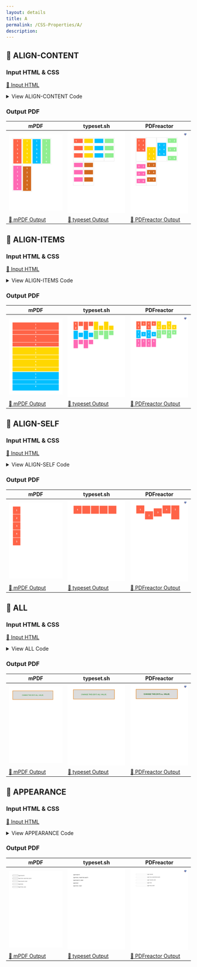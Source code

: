 ```yaml
---
layout: details
title: A
permalink: /CSS-Properties/A/
description: 
---
```




## 🔬 ALIGN-CONTENT

### Input HTML & CSS

[📄 Input HTML](https://raw.githubusercontent.com/azettl/compare.html2pdf.tools/master//html/CSS%20Properties/A/align-content.html)

<details>
    <summary>
        View ALIGN-CONTENT Code
    </summary>
    <pre><code class="hljs xml"><span class="hljs-meta">&lt;!DOCTYPE <span class="hljs-meta-keyword">html</span>&gt;</span>
<span class="hljs-comment">&lt;!-- Sample from https://css-tricks.com/almanac/properties/a/align-content/ --&gt;</span>
<span class="hljs-tag">&lt;<span class="hljs-name">html</span> <span class="hljs-attr">lang</span>=<span class="hljs-string">"en"</span>&gt;</span>
    <span class="hljs-tag">&lt;<span class="hljs-name">head</span>&gt;</span>
        <span class="hljs-tag">&lt;<span class="hljs-name">style</span>&gt;</span><span class="css">
<span class="hljs-selector-class">.flex-container</span> {
  <span class="hljs-attribute">padding</span>: <span class="hljs-number">0</span>;
  <span class="hljs-attribute">margin</span>: <span class="hljs-number">0</span>;
  <span class="hljs-attribute">list-style</span>: none;
  <span class="hljs-attribute">float</span>: left;
  <span class="hljs-attribute">width</span>: <span class="hljs-number">120px</span>;
  <span class="hljs-attribute">height</span>: <span class="hljs-number">300px</span>;
  <span class="hljs-attribute">padding</span>: <span class="hljs-number">10px</span>;
  <span class="hljs-attribute">border</span>: <span class="hljs-number">1px</span> solid silver;
  <span class="hljs-attribute">margin-top</span>: <span class="hljs-number">10px</span>;
  
  <span class="hljs-attribute">-ms-box-orient</span>: horizontal;
  <span class="hljs-attribute">display</span>: -webkit-box;
  <span class="hljs-attribute">display</span>: -moz-box;
  <span class="hljs-attribute">display</span>: -ms-flexbox;
  <span class="hljs-attribute">display</span>: -moz-flex;
  <span class="hljs-attribute">display</span>: -webkit-flex;
  <span class="hljs-attribute">display</span>: flex;
  
  <span class="hljs-attribute">-webkit-flex-flow</span>: row wrap;
  <span class="hljs-attribute">flex-flow</span>: row wrap;
}

<span class="hljs-selector-class">.flex-start</span> { 
  <span class="hljs-attribute">-webkit-align-content</span>: flex-start; 
  <span class="hljs-attribute">align-content</span>: flex-start; 
}

<span class="hljs-selector-class">.flex-end</span> { 
  <span class="hljs-attribute">-webkit-align-content</span>: flex-end; 
  <span class="hljs-attribute">align-content</span>: flex-end; 
}
<span class="hljs-selector-class">.flex-end</span> <span class="hljs-selector-tag">li</span> {
  <span class="hljs-attribute">background</span>: gold;
}

<span class="hljs-selector-class">.center</span> { 
  <span class="hljs-attribute">-webkit-align-content</span>: center; 
  <span class="hljs-attribute">align-content</span>: center; 
}
<span class="hljs-selector-class">.center</span> <span class="hljs-selector-tag">li</span> {
  <span class="hljs-attribute">background</span>: deepskyblue;
}

<span class="hljs-selector-class">.space-between</span> { 
  <span class="hljs-attribute">-webkit-align-content</span>: space-between; 
  <span class="hljs-attribute">align-content</span>: space-between; 
}  
<span class="hljs-selector-class">.space-between</span> <span class="hljs-selector-tag">li</span> {
  <span class="hljs-attribute">background</span>: lightgreen;
}

<span class="hljs-selector-class">.space-around</span> { 
  <span class="hljs-attribute">-webkit-align-content</span>: space-around; 
  <span class="hljs-attribute">align-content</span>: space-around; 
}
<span class="hljs-selector-class">.space-around</span> <span class="hljs-selector-tag">li</span> {
  <span class="hljs-attribute">background</span>: hotpink;
}

<span class="hljs-selector-class">.stretch</span> { 
  <span class="hljs-attribute">-webkit-align-content</span>: stretch; 
  <span class="hljs-attribute">align-content</span>: stretch; 
}
<span class="hljs-selector-class">.stretch</span> <span class="hljs-selector-tag">li</span> {
  <span class="hljs-attribute">background</span>: chocolate;
}

<span class="hljs-selector-class">.flex-item</span> {
  <span class="hljs-attribute">background</span>: tomato;
  <span class="hljs-attribute">padding</span>: <span class="hljs-number">5px</span>;
  <span class="hljs-attribute">width</span>: <span class="hljs-number">50px</span>;
  <span class="hljs-attribute">height</span>: <span class="hljs-number">50px</span>;
  
  <span class="hljs-attribute">line-height</span>: <span class="hljs-number">50px</span>;
  <span class="hljs-attribute">color</span>: white;
  <span class="hljs-attribute">font-weight</span>: bold;
  <span class="hljs-attribute">font-size</span>: <span class="hljs-number">2em</span>;
  <span class="hljs-attribute">text-align</span>: center;
}
        </span><span class="hljs-tag">&lt;/<span class="hljs-name">style</span>&gt;</span>
    <span class="hljs-tag">&lt;/<span class="hljs-name">head</span>&gt;</span>
    <span class="hljs-tag">&lt;<span class="hljs-name">body</span>&gt;</span>
        <span class="hljs-tag">&lt;<span class="hljs-name">ul</span> <span class="hljs-attr">class</span>=<span class="hljs-string">"flex-container flex-start"</span>&gt;</span>
            <span class="hljs-tag">&lt;<span class="hljs-name">li</span> <span class="hljs-attr">class</span>=<span class="hljs-string">"flex-item"</span>&gt;</span>1<span class="hljs-tag">&lt;/<span class="hljs-name">li</span>&gt;</span>
            <span class="hljs-tag">&lt;<span class="hljs-name">li</span> <span class="hljs-attr">class</span>=<span class="hljs-string">"flex-item"</span>&gt;</span>2<span class="hljs-tag">&lt;/<span class="hljs-name">li</span>&gt;</span>
            <span class="hljs-tag">&lt;<span class="hljs-name">li</span> <span class="hljs-attr">class</span>=<span class="hljs-string">"flex-item"</span>&gt;</span>3<span class="hljs-tag">&lt;/<span class="hljs-name">li</span>&gt;</span>
            <span class="hljs-tag">&lt;<span class="hljs-name">li</span> <span class="hljs-attr">class</span>=<span class="hljs-string">"flex-item"</span>&gt;</span>4<span class="hljs-tag">&lt;/<span class="hljs-name">li</span>&gt;</span>
            <span class="hljs-tag">&lt;<span class="hljs-name">li</span> <span class="hljs-attr">class</span>=<span class="hljs-string">"flex-item"</span>&gt;</span>5<span class="hljs-tag">&lt;/<span class="hljs-name">li</span>&gt;</span>
            <span class="hljs-tag">&lt;<span class="hljs-name">li</span> <span class="hljs-attr">class</span>=<span class="hljs-string">"flex-item"</span>&gt;</span>6<span class="hljs-tag">&lt;/<span class="hljs-name">li</span>&gt;</span>
        <span class="hljs-tag">&lt;/<span class="hljs-name">ul</span>&gt;</span>
        
        <span class="hljs-tag">&lt;<span class="hljs-name">ul</span> <span class="hljs-attr">class</span>=<span class="hljs-string">"flex-container flex-end"</span>&gt;</span>
            <span class="hljs-tag">&lt;<span class="hljs-name">li</span> <span class="hljs-attr">class</span>=<span class="hljs-string">"flex-item"</span>&gt;</span>1<span class="hljs-tag">&lt;/<span class="hljs-name">li</span>&gt;</span>
            <span class="hljs-tag">&lt;<span class="hljs-name">li</span> <span class="hljs-attr">class</span>=<span class="hljs-string">"flex-item"</span>&gt;</span>2<span class="hljs-tag">&lt;/<span class="hljs-name">li</span>&gt;</span>
            <span class="hljs-tag">&lt;<span class="hljs-name">li</span> <span class="hljs-attr">class</span>=<span class="hljs-string">"flex-item"</span>&gt;</span>3<span class="hljs-tag">&lt;/<span class="hljs-name">li</span>&gt;</span>
            <span class="hljs-tag">&lt;<span class="hljs-name">li</span> <span class="hljs-attr">class</span>=<span class="hljs-string">"flex-item"</span>&gt;</span>4<span class="hljs-tag">&lt;/<span class="hljs-name">li</span>&gt;</span>
            <span class="hljs-tag">&lt;<span class="hljs-name">li</span> <span class="hljs-attr">class</span>=<span class="hljs-string">"flex-item"</span>&gt;</span>5<span class="hljs-tag">&lt;/<span class="hljs-name">li</span>&gt;</span>
            <span class="hljs-tag">&lt;<span class="hljs-name">li</span> <span class="hljs-attr">class</span>=<span class="hljs-string">"flex-item"</span>&gt;</span>6<span class="hljs-tag">&lt;/<span class="hljs-name">li</span>&gt;</span>
        <span class="hljs-tag">&lt;/<span class="hljs-name">ul</span>&gt;</span>
        
        <span class="hljs-tag">&lt;<span class="hljs-name">ul</span> <span class="hljs-attr">class</span>=<span class="hljs-string">"flex-container center"</span>&gt;</span>
            <span class="hljs-tag">&lt;<span class="hljs-name">li</span> <span class="hljs-attr">class</span>=<span class="hljs-string">"flex-item"</span>&gt;</span>1<span class="hljs-tag">&lt;/<span class="hljs-name">li</span>&gt;</span>
            <span class="hljs-tag">&lt;<span class="hljs-name">li</span> <span class="hljs-attr">class</span>=<span class="hljs-string">"flex-item"</span>&gt;</span>2<span class="hljs-tag">&lt;/<span class="hljs-name">li</span>&gt;</span>
            <span class="hljs-tag">&lt;<span class="hljs-name">li</span> <span class="hljs-attr">class</span>=<span class="hljs-string">"flex-item"</span>&gt;</span>3<span class="hljs-tag">&lt;/<span class="hljs-name">li</span>&gt;</span>
            <span class="hljs-tag">&lt;<span class="hljs-name">li</span> <span class="hljs-attr">class</span>=<span class="hljs-string">"flex-item"</span>&gt;</span>4<span class="hljs-tag">&lt;/<span class="hljs-name">li</span>&gt;</span>
            <span class="hljs-tag">&lt;<span class="hljs-name">li</span> <span class="hljs-attr">class</span>=<span class="hljs-string">"flex-item"</span>&gt;</span>5<span class="hljs-tag">&lt;/<span class="hljs-name">li</span>&gt;</span>
            <span class="hljs-tag">&lt;<span class="hljs-name">li</span> <span class="hljs-attr">class</span>=<span class="hljs-string">"flex-item"</span>&gt;</span>6<span class="hljs-tag">&lt;/<span class="hljs-name">li</span>&gt;</span>
        <span class="hljs-tag">&lt;/<span class="hljs-name">ul</span>&gt;</span>
        
        <span class="hljs-tag">&lt;<span class="hljs-name">ul</span> <span class="hljs-attr">class</span>=<span class="hljs-string">"flex-container space-between"</span>&gt;</span>
            <span class="hljs-tag">&lt;<span class="hljs-name">li</span> <span class="hljs-attr">class</span>=<span class="hljs-string">"flex-item"</span>&gt;</span>1<span class="hljs-tag">&lt;/<span class="hljs-name">li</span>&gt;</span>
            <span class="hljs-tag">&lt;<span class="hljs-name">li</span> <span class="hljs-attr">class</span>=<span class="hljs-string">"flex-item"</span>&gt;</span>2<span class="hljs-tag">&lt;/<span class="hljs-name">li</span>&gt;</span>
            <span class="hljs-tag">&lt;<span class="hljs-name">li</span> <span class="hljs-attr">class</span>=<span class="hljs-string">"flex-item"</span>&gt;</span>3<span class="hljs-tag">&lt;/<span class="hljs-name">li</span>&gt;</span>
            <span class="hljs-tag">&lt;<span class="hljs-name">li</span> <span class="hljs-attr">class</span>=<span class="hljs-string">"flex-item"</span>&gt;</span>4<span class="hljs-tag">&lt;/<span class="hljs-name">li</span>&gt;</span>
            <span class="hljs-tag">&lt;<span class="hljs-name">li</span> <span class="hljs-attr">class</span>=<span class="hljs-string">"flex-item"</span>&gt;</span>5<span class="hljs-tag">&lt;/<span class="hljs-name">li</span>&gt;</span>
            <span class="hljs-tag">&lt;<span class="hljs-name">li</span> <span class="hljs-attr">class</span>=<span class="hljs-string">"flex-item"</span>&gt;</span>6<span class="hljs-tag">&lt;/<span class="hljs-name">li</span>&gt;</span>
        <span class="hljs-tag">&lt;/<span class="hljs-name">ul</span>&gt;</span>
        
        <span class="hljs-tag">&lt;<span class="hljs-name">ul</span> <span class="hljs-attr">class</span>=<span class="hljs-string">"flex-container space-around"</span>&gt;</span>
            <span class="hljs-tag">&lt;<span class="hljs-name">li</span> <span class="hljs-attr">class</span>=<span class="hljs-string">"flex-item"</span>&gt;</span>1<span class="hljs-tag">&lt;/<span class="hljs-name">li</span>&gt;</span>
            <span class="hljs-tag">&lt;<span class="hljs-name">li</span> <span class="hljs-attr">class</span>=<span class="hljs-string">"flex-item"</span>&gt;</span>2<span class="hljs-tag">&lt;/<span class="hljs-name">li</span>&gt;</span>
            <span class="hljs-tag">&lt;<span class="hljs-name">li</span> <span class="hljs-attr">class</span>=<span class="hljs-string">"flex-item"</span>&gt;</span>3<span class="hljs-tag">&lt;/<span class="hljs-name">li</span>&gt;</span>
            <span class="hljs-tag">&lt;<span class="hljs-name">li</span> <span class="hljs-attr">class</span>=<span class="hljs-string">"flex-item"</span>&gt;</span>4<span class="hljs-tag">&lt;/<span class="hljs-name">li</span>&gt;</span>
            <span class="hljs-tag">&lt;<span class="hljs-name">li</span> <span class="hljs-attr">class</span>=<span class="hljs-string">"flex-item"</span>&gt;</span>5<span class="hljs-tag">&lt;/<span class="hljs-name">li</span>&gt;</span>
            <span class="hljs-tag">&lt;<span class="hljs-name">li</span> <span class="hljs-attr">class</span>=<span class="hljs-string">"flex-item"</span>&gt;</span>6<span class="hljs-tag">&lt;/<span class="hljs-name">li</span>&gt;</span>
        <span class="hljs-tag">&lt;/<span class="hljs-name">ul</span>&gt;</span>
        
        <span class="hljs-tag">&lt;<span class="hljs-name">ul</span> <span class="hljs-attr">class</span>=<span class="hljs-string">"flex-container stretch"</span>&gt;</span>
            <span class="hljs-tag">&lt;<span class="hljs-name">li</span> <span class="hljs-attr">class</span>=<span class="hljs-string">"flex-item"</span>&gt;</span>1<span class="hljs-tag">&lt;/<span class="hljs-name">li</span>&gt;</span>
            <span class="hljs-tag">&lt;<span class="hljs-name">li</span> <span class="hljs-attr">class</span>=<span class="hljs-string">"flex-item"</span>&gt;</span>2<span class="hljs-tag">&lt;/<span class="hljs-name">li</span>&gt;</span>
            <span class="hljs-tag">&lt;<span class="hljs-name">li</span> <span class="hljs-attr">class</span>=<span class="hljs-string">"flex-item"</span>&gt;</span>3<span class="hljs-tag">&lt;/<span class="hljs-name">li</span>&gt;</span>
            <span class="hljs-tag">&lt;<span class="hljs-name">li</span> <span class="hljs-attr">class</span>=<span class="hljs-string">"flex-item"</span>&gt;</span>4<span class="hljs-tag">&lt;/<span class="hljs-name">li</span>&gt;</span>
            <span class="hljs-tag">&lt;<span class="hljs-name">li</span> <span class="hljs-attr">class</span>=<span class="hljs-string">"flex-item"</span>&gt;</span>5<span class="hljs-tag">&lt;/<span class="hljs-name">li</span>&gt;</span>
            <span class="hljs-tag">&lt;<span class="hljs-name">li</span> <span class="hljs-attr">class</span>=<span class="hljs-string">"flex-item"</span>&gt;</span>6<span class="hljs-tag">&lt;/<span class="hljs-name">li</span>&gt;</span>
        <span class="hljs-tag">&lt;/<span class="hljs-name">ul</span>&gt;</span>
    <span class="hljs-tag">&lt;/<span class="hljs-name">body</span>&gt;</span>
<span class="hljs-tag">&lt;/<span class="hljs-name">html</span>&gt;</span></code><button class='button-code-copy'>📋 Copy Code</button></pre>
</details>

### Output PDF

| mPDF | typeset.sh | PDFreactor |
|---------|---------|---------|
| ![mPDF Preview](mpdf__html_CSS_Properties_A_align-content.html.png) | ![typeset Preview](typeset__html_CSS_Properties_A_align-content.html.png) | ![PDFreactor Preview](pdfreactor__html_CSS_Properties_A_align-content.html.png) |
| [📕 mPDF Output](mpdf__html_CSS_Properties_A_align-content.html.pdf) | [📕 typeset Output](typeset__html_CSS_Properties_A_align-content.html.pdf) | [📕 PDFreactor Output](pdfreactor__html_CSS_Properties_A_align-content.html.pdf) |

## 🔬 ALIGN-ITEMS

### Input HTML & CSS

[📄 Input HTML](https://raw.githubusercontent.com/azettl/compare.html2pdf.tools/master//html/CSS%20Properties/A/align-items.html)

<details>
    <summary>
        View ALIGN-ITEMS Code
    </summary>
    <pre><code class="hljs xml"><span class="hljs-meta">&lt;!DOCTYPE <span class="hljs-meta-keyword">html</span>&gt;</span>
<span class="hljs-comment">&lt;!-- Sample from https://css-tricks.com/almanac/properties/a/align-items/ --&gt;</span>
<span class="hljs-tag">&lt;<span class="hljs-name">html</span> <span class="hljs-attr">lang</span>=<span class="hljs-string">"en"</span>&gt;</span>
    <span class="hljs-tag">&lt;<span class="hljs-name">head</span>&gt;</span>
        <span class="hljs-tag">&lt;<span class="hljs-name">style</span>&gt;</span><span class="css">
<span class="hljs-selector-class">.flex-container</span> {
  <span class="hljs-attribute">padding</span>: <span class="hljs-number">0</span>;
  <span class="hljs-attribute">margin</span>: <span class="hljs-number">0</span>;
  <span class="hljs-attribute">list-style</span>: none;
  
  <span class="hljs-attribute">-ms-box-orient</span>: horizontal;
  <span class="hljs-attribute">display</span>: -webkit-box;
  <span class="hljs-attribute">display</span>: -moz-box;
  <span class="hljs-attribute">display</span>: -ms-flexbox;
  <span class="hljs-attribute">display</span>: -moz-flex;
  <span class="hljs-attribute">display</span>: -webkit-flex;
  <span class="hljs-attribute">display</span>: flex;
  <span class="hljs-attribute">float</span>: left;
}

<span class="hljs-selector-class">.flex-start</span> { 
  <span class="hljs-attribute">-webkit-align-items</span>: flex-start;
  <span class="hljs-attribute">align-items</span>: flex-start; 
}

<span class="hljs-selector-class">.flex-end</span> { 
  <span class="hljs-attribute">-webkit-align-items</span>: flex-end; 
  <span class="hljs-attribute">align-items</span>: flex-end; 
}
<span class="hljs-selector-class">.flex-end</span> <span class="hljs-selector-tag">li</span> {
  <span class="hljs-attribute">background</span>: gold;
}

<span class="hljs-selector-class">.center</span> { 
  <span class="hljs-attribute">-webkit-align-items</span>: center; 
  <span class="hljs-attribute">align-items</span>: center; 
}  
<span class="hljs-selector-class">.center</span> <span class="hljs-selector-tag">li</span> {
  <span class="hljs-attribute">background</span>: deepskyblue;
}

<span class="hljs-selector-class">.baseline</span> { 
  <span class="hljs-attribute">-webkit-align-items</span>: baseline; 
  <span class="hljs-attribute">align-items</span>: baseline; 
}
<span class="hljs-selector-class">.baseline</span> <span class="hljs-selector-tag">li</span> {
  <span class="hljs-attribute">background</span>: lightgreen;
}

<span class="hljs-selector-class">.stretch</span> { 
  <span class="hljs-attribute">-webkit-align-items</span>: stretch; 
  <span class="hljs-attribute">align-items</span>: stretch; 
}  
<span class="hljs-selector-class">.stretch</span> <span class="hljs-selector-tag">li</span> {
  <span class="hljs-attribute">background</span>: hotpink;
}

<span class="hljs-selector-class">.flex-item</span> {
  <span class="hljs-attribute">background</span>: tomato;
  <span class="hljs-attribute">padding</span>: <span class="hljs-number">5px</span>;
  <span class="hljs-attribute">width</span>: <span class="hljs-number">50px</span>;
  <span class="hljs-attribute">margin</span>: <span class="hljs-number">5px</span>;
  
  <span class="hljs-attribute">line-height</span>: <span class="hljs-number">50px</span>;
  <span class="hljs-attribute">color</span>: white;
  <span class="hljs-attribute">font-weight</span>: bold;
  <span class="hljs-attribute">font-size</span>: <span class="hljs-number">2em</span>;
  <span class="hljs-attribute">text-align</span>: center;
}
        </span><span class="hljs-tag">&lt;/<span class="hljs-name">style</span>&gt;</span>
    <span class="hljs-tag">&lt;/<span class="hljs-name">head</span>&gt;</span>
    <span class="hljs-tag">&lt;<span class="hljs-name">body</span>&gt;</span>
        <span class="hljs-tag">&lt;<span class="hljs-name">ul</span> <span class="hljs-attr">class</span>=<span class="hljs-string">"flex-container flex-start"</span>&gt;</span>
            <span class="hljs-tag">&lt;<span class="hljs-name">li</span> <span class="hljs-attr">class</span>=<span class="hljs-string">"flex-item"</span>&gt;</span>1<span class="hljs-tag">&lt;<span class="hljs-name">br</span>&gt;</span>2<span class="hljs-tag">&lt;/<span class="hljs-name">li</span>&gt;</span>
            <span class="hljs-tag">&lt;<span class="hljs-name">li</span> <span class="hljs-attr">class</span>=<span class="hljs-string">"flex-item"</span>&gt;</span>3<span class="hljs-tag">&lt;/<span class="hljs-name">li</span>&gt;</span>
            <span class="hljs-tag">&lt;<span class="hljs-name">li</span> <span class="hljs-attr">class</span>=<span class="hljs-string">"flex-item"</span>&gt;</span>4<span class="hljs-tag">&lt;<span class="hljs-name">br</span>&gt;</span>5<span class="hljs-tag">&lt;/<span class="hljs-name">li</span>&gt;</span>
            <span class="hljs-tag">&lt;<span class="hljs-name">li</span> <span class="hljs-attr">class</span>=<span class="hljs-string">"flex-item"</span>&gt;</span>6<span class="hljs-tag">&lt;/<span class="hljs-name">li</span>&gt;</span>
          <span class="hljs-tag">&lt;/<span class="hljs-name">ul</span>&gt;</span>
          
          <span class="hljs-tag">&lt;<span class="hljs-name">ul</span> <span class="hljs-attr">class</span>=<span class="hljs-string">"flex-container flex-end"</span>&gt;</span>
            <span class="hljs-tag">&lt;<span class="hljs-name">li</span> <span class="hljs-attr">class</span>=<span class="hljs-string">"flex-item"</span>&gt;</span>1<span class="hljs-tag">&lt;<span class="hljs-name">br</span>&gt;</span>2<span class="hljs-tag">&lt;/<span class="hljs-name">li</span>&gt;</span>
            <span class="hljs-tag">&lt;<span class="hljs-name">li</span> <span class="hljs-attr">class</span>=<span class="hljs-string">"flex-item"</span>&gt;</span>3<span class="hljs-tag">&lt;/<span class="hljs-name">li</span>&gt;</span>
            <span class="hljs-tag">&lt;<span class="hljs-name">li</span> <span class="hljs-attr">class</span>=<span class="hljs-string">"flex-item"</span>&gt;</span>4<span class="hljs-tag">&lt;<span class="hljs-name">br</span>&gt;</span>5<span class="hljs-tag">&lt;/<span class="hljs-name">li</span>&gt;</span>
            <span class="hljs-tag">&lt;<span class="hljs-name">li</span> <span class="hljs-attr">class</span>=<span class="hljs-string">"flex-item"</span>&gt;</span>6<span class="hljs-tag">&lt;/<span class="hljs-name">li</span>&gt;</span>
          <span class="hljs-tag">&lt;/<span class="hljs-name">ul</span>&gt;</span>
          
          <span class="hljs-tag">&lt;<span class="hljs-name">ul</span> <span class="hljs-attr">class</span>=<span class="hljs-string">"flex-container center"</span>&gt;</span>
            <span class="hljs-tag">&lt;<span class="hljs-name">li</span> <span class="hljs-attr">class</span>=<span class="hljs-string">"flex-item"</span>&gt;</span>1<span class="hljs-tag">&lt;<span class="hljs-name">br</span>&gt;</span>2<span class="hljs-tag">&lt;/<span class="hljs-name">li</span>&gt;</span>
            <span class="hljs-tag">&lt;<span class="hljs-name">li</span> <span class="hljs-attr">class</span>=<span class="hljs-string">"flex-item"</span>&gt;</span>3<span class="hljs-tag">&lt;/<span class="hljs-name">li</span>&gt;</span>
            <span class="hljs-tag">&lt;<span class="hljs-name">li</span> <span class="hljs-attr">class</span>=<span class="hljs-string">"flex-item"</span>&gt;</span>4<span class="hljs-tag">&lt;<span class="hljs-name">br</span>&gt;</span>5<span class="hljs-tag">&lt;/<span class="hljs-name">li</span>&gt;</span>
            <span class="hljs-tag">&lt;<span class="hljs-name">li</span> <span class="hljs-attr">class</span>=<span class="hljs-string">"flex-item"</span>&gt;</span>6<span class="hljs-tag">&lt;/<span class="hljs-name">li</span>&gt;</span>
          <span class="hljs-tag">&lt;/<span class="hljs-name">ul</span>&gt;</span>
          
          <span class="hljs-tag">&lt;<span class="hljs-name">ul</span> <span class="hljs-attr">class</span>=<span class="hljs-string">"flex-container baseline"</span>&gt;</span>
            <span class="hljs-tag">&lt;<span class="hljs-name">li</span> <span class="hljs-attr">class</span>=<span class="hljs-string">"flex-item"</span>&gt;</span>1<span class="hljs-tag">&lt;<span class="hljs-name">br</span>&gt;</span>2<span class="hljs-tag">&lt;/<span class="hljs-name">li</span>&gt;</span>
            <span class="hljs-tag">&lt;<span class="hljs-name">li</span> <span class="hljs-attr">class</span>=<span class="hljs-string">"flex-item"</span>&gt;</span>3<span class="hljs-tag">&lt;/<span class="hljs-name">li</span>&gt;</span>
            <span class="hljs-tag">&lt;<span class="hljs-name">li</span> <span class="hljs-attr">class</span>=<span class="hljs-string">"flex-item"</span>&gt;</span>4<span class="hljs-tag">&lt;<span class="hljs-name">br</span>&gt;</span>5<span class="hljs-tag">&lt;/<span class="hljs-name">li</span>&gt;</span>
            <span class="hljs-tag">&lt;<span class="hljs-name">li</span> <span class="hljs-attr">class</span>=<span class="hljs-string">"flex-item"</span>&gt;</span>6<span class="hljs-tag">&lt;/<span class="hljs-name">li</span>&gt;</span>
          <span class="hljs-tag">&lt;/<span class="hljs-name">ul</span>&gt;</span>
          
          <span class="hljs-tag">&lt;<span class="hljs-name">ul</span> <span class="hljs-attr">class</span>=<span class="hljs-string">"flex-container stretch"</span>&gt;</span>
            <span class="hljs-tag">&lt;<span class="hljs-name">li</span> <span class="hljs-attr">class</span>=<span class="hljs-string">"flex-item"</span>&gt;</span>1<span class="hljs-tag">&lt;<span class="hljs-name">br</span>&gt;</span>2<span class="hljs-tag">&lt;/<span class="hljs-name">li</span>&gt;</span>
            <span class="hljs-tag">&lt;<span class="hljs-name">li</span> <span class="hljs-attr">class</span>=<span class="hljs-string">"flex-item"</span>&gt;</span>3<span class="hljs-tag">&lt;/<span class="hljs-name">li</span>&gt;</span>
            <span class="hljs-tag">&lt;<span class="hljs-name">li</span> <span class="hljs-attr">class</span>=<span class="hljs-string">"flex-item"</span>&gt;</span>4<span class="hljs-tag">&lt;<span class="hljs-name">br</span>&gt;</span>5<span class="hljs-tag">&lt;/<span class="hljs-name">li</span>&gt;</span>
            <span class="hljs-tag">&lt;<span class="hljs-name">li</span> <span class="hljs-attr">class</span>=<span class="hljs-string">"flex-item"</span>&gt;</span>6<span class="hljs-tag">&lt;/<span class="hljs-name">li</span>&gt;</span>
          <span class="hljs-tag">&lt;/<span class="hljs-name">ul</span>&gt;</span>
    <span class="hljs-tag">&lt;/<span class="hljs-name">body</span>&gt;</span>
<span class="hljs-tag">&lt;/<span class="hljs-name">html</span>&gt;</span></code><button class='button-code-copy'>📋 Copy Code</button></pre>
</details>

### Output PDF

| mPDF | typeset.sh | PDFreactor |
|---------|---------|---------|
| ![mPDF Preview](mpdf__html_CSS_Properties_A_align-items.html.png) | ![typeset Preview](typeset__html_CSS_Properties_A_align-items.html.png) | ![PDFreactor Preview](pdfreactor__html_CSS_Properties_A_align-items.html.png) |
| [📕 mPDF Output](mpdf__html_CSS_Properties_A_align-items.html.pdf) | [📕 typeset Output](typeset__html_CSS_Properties_A_align-items.html.pdf) | [📕 PDFreactor Output](pdfreactor__html_CSS_Properties_A_align-items.html.pdf) |

## 🔬 ALIGN-SELF

### Input HTML & CSS

[📄 Input HTML](https://raw.githubusercontent.com/azettl/compare.html2pdf.tools/master//html/CSS%20Properties/A/align-self.html)

<details>
    <summary>
        View ALIGN-SELF Code
    </summary>
    <pre><code class="hljs xml"><span class="hljs-meta">&lt;!DOCTYPE <span class="hljs-meta-keyword">html</span>&gt;</span>
<span class="hljs-comment">&lt;!-- Sample from  https://css-tricks.com/almanac/properties/a/align-self/ --&gt;</span>
<span class="hljs-tag">&lt;<span class="hljs-name">html</span> <span class="hljs-attr">lang</span>=<span class="hljs-string">"en"</span>&gt;</span>
    <span class="hljs-tag">&lt;<span class="hljs-name">head</span>&gt;</span>
        <span class="hljs-tag">&lt;<span class="hljs-name">style</span>&gt;</span><span class="css">
        <span class="hljs-selector-class">.flex-container</span> {
  <span class="hljs-attribute">padding</span>: <span class="hljs-number">0</span>;
  <span class="hljs-attribute">margin</span>: <span class="hljs-number">0</span>;
  <span class="hljs-attribute">list-style</span>: none;
  <span class="hljs-attribute">height</span>: <span class="hljs-number">200px</span>;

  <span class="hljs-attribute">display</span>: flex;
}

<span class="hljs-selector-class">.flex-start</span> { <span class="hljs-attribute">align-self</span>: flex-start; }
<span class="hljs-selector-class">.flex-end</span> { <span class="hljs-attribute">align-self</span>: flex-end; }
<span class="hljs-selector-class">.center</span> { <span class="hljs-attribute">align-self</span>: center; }
<span class="hljs-selector-class">.baseline</span> { <span class="hljs-attribute">align-self</span>: baseline; }
<span class="hljs-selector-class">.stretch</span> { <span class="hljs-attribute">align-self</span>: stretch; }

<span class="hljs-selector-class">.flex-item</span> {
  <span class="hljs-attribute">background</span>: tomato;
  <span class="hljs-attribute">padding</span>: <span class="hljs-number">5px</span>;
  <span class="hljs-attribute">width</span>: <span class="hljs-number">100px</span>;
  <span class="hljs-attribute">margin</span>: <span class="hljs-number">5px</span>;
  <span class="hljs-attribute">line-height</span>: <span class="hljs-number">100px</span>;
  <span class="hljs-attribute">color</span>: white;
  <span class="hljs-attribute">font-weight</span>: bold;
  <span class="hljs-attribute">font-size</span>: <span class="hljs-number">2em</span>;
  <span class="hljs-attribute">text-align</span>: center;
}
        </span><span class="hljs-tag">&lt;/<span class="hljs-name">style</span>&gt;</span>
    <span class="hljs-tag">&lt;/<span class="hljs-name">head</span>&gt;</span>
    <span class="hljs-tag">&lt;<span class="hljs-name">body</span>&gt;</span>
        <span class="hljs-tag">&lt;<span class="hljs-name">ul</span> <span class="hljs-attr">class</span>=<span class="hljs-string">"flex-container"</span>&gt;</span>
            <span class="hljs-tag">&lt;<span class="hljs-name">li</span> <span class="hljs-attr">class</span>=<span class="hljs-string">"flex-item flex-start"</span>&gt;</span>1<span class="hljs-tag">&lt;/<span class="hljs-name">li</span>&gt;</span>
            <span class="hljs-tag">&lt;<span class="hljs-name">li</span> <span class="hljs-attr">class</span>=<span class="hljs-string">"flex-item flex-end"</span>&gt;</span>2<span class="hljs-tag">&lt;/<span class="hljs-name">li</span>&gt;</span>
            <span class="hljs-tag">&lt;<span class="hljs-name">li</span> <span class="hljs-attr">class</span>=<span class="hljs-string">"flex-item center"</span>&gt;</span>3<span class="hljs-tag">&lt;/<span class="hljs-name">li</span>&gt;</span>
            <span class="hljs-tag">&lt;<span class="hljs-name">li</span> <span class="hljs-attr">class</span>=<span class="hljs-string">"flex-item baseline"</span>&gt;</span>4<span class="hljs-tag">&lt;/<span class="hljs-name">li</span>&gt;</span>
            <span class="hljs-tag">&lt;<span class="hljs-name">li</span> <span class="hljs-attr">class</span>=<span class="hljs-string">"flex-item stretch"</span>&gt;</span>5<span class="hljs-tag">&lt;/<span class="hljs-name">li</span>&gt;</span>
          <span class="hljs-tag">&lt;/<span class="hljs-name">ul</span>&gt;</span>
    <span class="hljs-tag">&lt;/<span class="hljs-name">body</span>&gt;</span>
<span class="hljs-tag">&lt;/<span class="hljs-name">html</span>&gt;</span></code><button class='button-code-copy'>📋 Copy Code</button></pre>
</details>

### Output PDF

| mPDF | typeset.sh | PDFreactor |
|---------|---------|---------|
| ![mPDF Preview](mpdf__html_CSS_Properties_A_align-self.html.png) | ![typeset Preview](typeset__html_CSS_Properties_A_align-self.html.png) | ![PDFreactor Preview](pdfreactor__html_CSS_Properties_A_align-self.html.png) |
| [📕 mPDF Output](mpdf__html_CSS_Properties_A_align-self.html.pdf) | [📕 typeset Output](typeset__html_CSS_Properties_A_align-self.html.pdf) | [📕 PDFreactor Output](pdfreactor__html_CSS_Properties_A_align-self.html.pdf) |

## 🔬 ALL

### Input HTML & CSS

[📄 Input HTML](https://raw.githubusercontent.com/azettl/compare.html2pdf.tools/master//html/CSS%20Properties/A/all.html)

<details>
    <summary>
        View ALL Code
    </summary>
    <pre><code class="hljs xml"><span class="hljs-meta">&lt;!DOCTYPE <span class="hljs-meta-keyword">html</span>&gt;</span>
<span class="hljs-comment">&lt;!-- Sample from https://css-tricks.com/almanac/properties/a/all/ --&gt;</span>
<span class="hljs-tag">&lt;<span class="hljs-name">html</span> <span class="hljs-attr">lang</span>=<span class="hljs-string">"en"</span>&gt;</span>
    <span class="hljs-tag">&lt;<span class="hljs-name">head</span>&gt;</span>
        <span class="hljs-tag">&lt;<span class="hljs-name">style</span>&gt;</span><span class="css">
        <span class="hljs-selector-class">.container</span> {
  <span class="hljs-attribute">font-family</span>: sans-serif;
  <span class="hljs-comment">/* inherited */</span>
  
  <span class="hljs-attribute">font-size</span>: <span class="hljs-number">1.5em</span>;
  <span class="hljs-comment">/* inherited */</span>
  
  <span class="hljs-attribute">text-align</span>: center;
  <span class="hljs-comment">/* inherited */</span>
  
  <span class="hljs-attribute">text-transform</span>: uppercase;
  <span class="hljs-comment">/* inherited */</span>
  
  <span class="hljs-attribute">text-shadow</span>: <span class="hljs-number">1px</span> <span class="hljs-number">1px</span> <span class="hljs-number">1px</span> black;
  <span class="hljs-comment">/* inherited */</span>
}

<span class="hljs-selector-class">.parent</span> {
  <span class="hljs-attribute">color</span>: green;
  <span class="hljs-comment">/* inherited */</span>
  
  <span class="hljs-attribute">background-color</span>: gainsboro;
  <span class="hljs-comment">/* not inherited */</span>
  
  <span class="hljs-attribute">width</span>: <span class="hljs-number">80%</span>;
  <span class="hljs-comment">/* not inherited */</span>
  
  <span class="hljs-attribute">padding</span>: <span class="hljs-number">1em</span>;
  <span class="hljs-comment">/* not inherited */</span>
  
  <span class="hljs-attribute">border</span>: <span class="hljs-number">5px</span> solid <span class="hljs-number">#E18728</span>;
  <span class="hljs-comment">/* not inherited */</span>
}

<span class="hljs-selector-class">.alltest</span>{
    <span class="hljs-attribute">all</span>:inherit;
}
        </span><span class="hljs-tag">&lt;/<span class="hljs-name">style</span>&gt;</span>
    <span class="hljs-tag">&lt;/<span class="hljs-name">head</span>&gt;</span>
    <span class="hljs-tag">&lt;<span class="hljs-name">body</span>&gt;</span>
        <span class="hljs-tag">&lt;<span class="hljs-name">div</span> <span class="hljs-attr">class</span>=<span class="hljs-string">"container"</span>&gt;</span>
          <span class="hljs-tag">&lt;<span class="hljs-name">div</span> <span class="hljs-attr">class</span>=<span class="hljs-string">"parent"</span>&gt;</span>
            <span class="hljs-tag">&lt;<span class="hljs-name">div</span> <span class="hljs-attr">class</span>=<span class="hljs-string">"alltest"</span>&gt;</span>
              <span class="hljs-tag">&lt;<span class="hljs-name">p</span>&gt;</span>Change this div's <span class="hljs-tag">&lt;<span class="hljs-name">code</span>&gt;</span>all<span class="hljs-tag">&lt;/<span class="hljs-name">code</span>&gt;</span> value.<span class="hljs-tag">&lt;/<span class="hljs-name">p</span>&gt;</span>
            <span class="hljs-tag">&lt;/<span class="hljs-name">div</span>&gt;</span>
          <span class="hljs-tag">&lt;/<span class="hljs-name">div</span>&gt;</span>
        <span class="hljs-tag">&lt;/<span class="hljs-name">div</span>&gt;</span>    
    <span class="hljs-tag">&lt;/<span class="hljs-name">body</span>&gt;</span>
<span class="hljs-tag">&lt;/<span class="hljs-name">html</span>&gt;</span></code><button class='button-code-copy'>📋 Copy Code</button></pre>
</details>

### Output PDF

| mPDF | typeset.sh | PDFreactor |
|---------|---------|---------|
| ![mPDF Preview](mpdf__html_CSS_Properties_A_all.html.png) | ![typeset Preview](typeset__html_CSS_Properties_A_all.html.png) | ![PDFreactor Preview](pdfreactor__html_CSS_Properties_A_all.html.png) |
| [📕 mPDF Output](mpdf__html_CSS_Properties_A_all.html.pdf) | [📕 typeset Output](typeset__html_CSS_Properties_A_all.html.pdf) | [📕 PDFreactor Output](pdfreactor__html_CSS_Properties_A_all.html.pdf) |

## 🔬 APPEARANCE

### Input HTML & CSS

[📄 Input HTML](https://raw.githubusercontent.com/azettl/compare.html2pdf.tools/master//html/CSS%20Properties/A/appearance.html)

<details>
    <summary>
        View APPEARANCE Code
    </summary>
    <pre><code class="hljs xml"><span class="hljs-meta">&lt;!DOCTYPE <span class="hljs-meta-keyword">html</span>&gt;</span>
<span class="hljs-comment">&lt;!-- Sample from https://css-tricks.com/almanac/properties/a/appearance/ --&gt;</span>
<span class="hljs-tag">&lt;<span class="hljs-name">html</span> <span class="hljs-attr">lang</span>=<span class="hljs-string">"en"</span>&gt;</span>
    <span class="hljs-tag">&lt;<span class="hljs-name">head</span>&gt;</span>
        <span class="hljs-tag">&lt;<span class="hljs-name">style</span>&gt;</span><span class="css">
        <span class="hljs-selector-class">.reset</span> {
  <span class="hljs-attribute">-webkit-appearance</span>: none; 
}

<span class="hljs-selector-class">.fake-like-search</span> {
  <span class="hljs-attribute">-webkit-appearance</span>: searchfield;   
}
        </span><span class="hljs-tag">&lt;/<span class="hljs-name">style</span>&gt;</span>
    <span class="hljs-tag">&lt;/<span class="hljs-name">head</span>&gt;</span>
    <span class="hljs-tag">&lt;<span class="hljs-name">body</span>&gt;</span>
        <span class="hljs-tag">&lt;<span class="hljs-name">input</span> <span class="hljs-attr">type</span>=<span class="hljs-string">"search"</span>&gt;</span> type=search 
        <span class="hljs-tag">&lt;<span class="hljs-name">br</span>&gt;</span><span class="hljs-tag">&lt;<span class="hljs-name">br</span>&gt;</span>
        <span class="hljs-tag">&lt;<span class="hljs-name">input</span> <span class="hljs-attr">type</span>=<span class="hljs-string">"text"</span> <span class="hljs-attr">class</span>=<span class="hljs-string">"fake-like-search"</span>&gt;</span> type=text, made like search
        <span class="hljs-tag">&lt;<span class="hljs-name">br</span>&gt;</span><span class="hljs-tag">&lt;<span class="hljs-name">br</span>&gt;</span>
        <span class="hljs-tag">&lt;<span class="hljs-name">input</span> <span class="hljs-attr">type</span>=<span class="hljs-string">"search"</span> <span class="hljs-attr">class</span>=<span class="hljs-string">"reset"</span>&gt;</span> type=search, reset 
        <span class="hljs-tag">&lt;<span class="hljs-name">br</span>&gt;</span><span class="hljs-tag">&lt;<span class="hljs-name">br</span>&gt;</span>
        <span class="hljs-tag">&lt;<span class="hljs-name">input</span> <span class="hljs-attr">type</span>=<span class="hljs-string">"text"</span>&gt;</span> type=text
        <span class="hljs-tag">&lt;<span class="hljs-name">br</span>&gt;</span><span class="hljs-tag">&lt;<span class="hljs-name">br</span>&gt;</span>
        <span class="hljs-tag">&lt;<span class="hljs-name">input</span> <span class="hljs-attr">type</span>=<span class="hljs-string">"text"</span> <span class="hljs-attr">class</span>=<span class="hljs-string">"reset"</span>&gt;</span> type=text, reset
    <span class="hljs-tag">&lt;/<span class="hljs-name">body</span>&gt;</span>
<span class="hljs-tag">&lt;/<span class="hljs-name">html</span>&gt;</span></code><button class='button-code-copy'>📋 Copy Code</button></pre>
</details>

### Output PDF

| mPDF | typeset.sh | PDFreactor |
|---------|---------|---------|
| ![mPDF Preview](mpdf__html_CSS_Properties_A_appearance.html.png) | ![typeset Preview](typeset__html_CSS_Properties_A_appearance.html.png) | ![PDFreactor Preview](pdfreactor__html_CSS_Properties_A_appearance.html.png) |
| [📕 mPDF Output](mpdf__html_CSS_Properties_A_appearance.html.pdf) | [📕 typeset Output](typeset__html_CSS_Properties_A_appearance.html.pdf) | [📕 PDFreactor Output](pdfreactor__html_CSS_Properties_A_appearance.html.pdf) |


